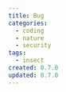 ```yaml
---
title: Bug
categories:
  - coding
  - nature
  - security
tags:
  - insect
created: 0.7.0
updated: 0.7.0
---
```

